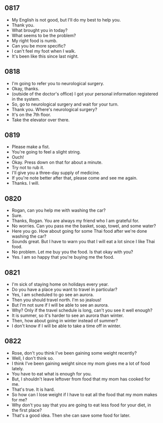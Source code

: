 ## 0817

- My English is not good, but I'll do my best to help you.
- Thank you.
- What brought you in today?
- What seems to be the problem?
- My right food is numb.
- Can you be more specific?
- I can't feel my foot when I walk.
- It's been like this since last night.

## 0818

- I'm going to refer you to neurological surgery.
- Okay, thanks.
- (outside of the doctor's office) I got your personal information registered in the system.
- So, go to neurological surgery and wait for your turn.
- Thank you. Where's neurological surgery?
- It's on the 7th floor.
- Take the elevator over there.

## 0819

- Please make a fist.
- You're going to feel a slight string.
- Ouch!
- Okay. Press down on that for about a minute.
- Try not to rub it.
- I'll give you a three-day supply of medicine.
- If you're note better after that, please come and see me again.
- Thanks. I will.

## 0820

- Rogan, can you help me with washing the car?
- Sure.
- Thanks, Rogan. You are always my friend who I am grateful for.
- No worries. Can you pass me the basket, soap, towel, and some water?
- Here you go. How about going for some Thai food after we're done washing the car?
- Sounds great. But I have to warn you that I will eat a lot since I like Thai food.
- No problem. Let me buy you the food. Is that okay with you?
- Yes. I am so happy that you're buying me the food.

## 0821

- I'm sick of staying home on holidays every year.
- Do you have a place you want to travel in particular?
- Yes, I am scheduled to go see an aurora.
- Then you should travel north. I'm so jealous!
- But I'm not sure if I will be able to see an aurora.
- Why? Only if the travel schedule is long, can't you see it well enough?
- It is summer, so it's harder to see an aurora than winter.
- Then, how about going in winter instead of summer?
- I don't know if I will be able to take a time off in winter.

## 0822

- Rose, don't you think I've been gaining some weight recently?
- Well, I don't think so.
- I think I've been gaining weight since my mom gives me a lot of food lately.
- You have to eat what is enough for you.
- But, I shouldn't leave leftover from food that my mom has cooked for me.
- That's true. It is hard.
- So how can I lose weight if I have to eat all the food that my mom makes for me?
- Why don't you say that you are going to eat less food for your diet, in the first place?
- That's a good idea. Then she can save some food for later.

